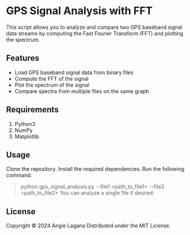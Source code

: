 # GPS Signal Analysis with FFT

This script allows you to analyze and compare two GPS baseband signal data streams by computing the Fast Fourier Transform (FFT) and plotting the spectrum.

## Features
- Load GPS baseband signal data from binary files
- Compute the FFT of the signal
- Plot the spectrum of the signal
- Compare spectra from multiple files on the same graph

## Requirements 
1. Python3
2. NumPy
3. Matplotlib

## Usage
Clone the repository. Install the required dependencies. Run the following command: 
> python gps_signal_analysis.py --file1 <path_to_file1> --file2 <path_to_file2>
You can analyze a single file if desired. 

## License
Copyright © 2024 Angie Lagana
Distributed under the MIT License.
